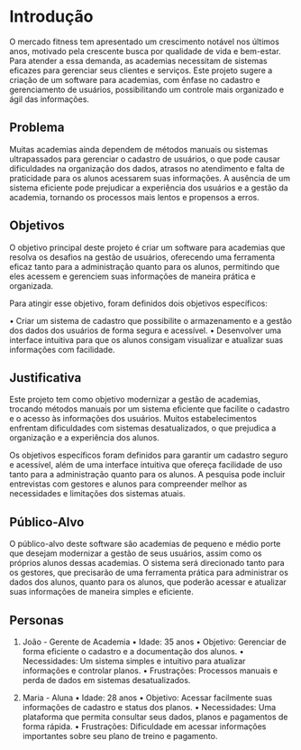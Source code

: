 # Introdução

O mercado fitness tem apresentado um crescimento notável nos últimos anos, motivado pela crescente busca por qualidade de vida e bem-estar. Para atender a essa demanda, as academias necessitam de sistemas eficazes para gerenciar seus clientes e serviços. Este projeto sugere a criação de um software para academias, com ênfase no cadastro e gerenciamento de usuários, possibilitando um controle mais organizado e ágil das informações.

## Problema

Muitas academias ainda dependem de métodos manuais ou sistemas ultrapassados para gerenciar o cadastro de usuários, o que pode causar dificuldades na organização dos dados, atrasos no atendimento e falta de praticidade para os alunos acessarem suas informações. A ausência de um sistema eficiente pode prejudicar a experiência dos usuários e a gestão da academia, tornando os processos mais lentos e propensos a erros.

## Objetivos

O objetivo principal deste projeto é criar um software para academias que resolva os desafios na gestão de usuários, oferecendo uma ferramenta eficaz tanto para a administração quanto para os alunos, permitindo que eles acessem e gerenciem suas informações de maneira prática e organizada.

Para atingir esse objetivo, foram definidos dois objetivos específicos:

• Criar um sistema de cadastro que possibilite o armazenamento e a gestão dos dados dos usuários de forma segura e acessível.
• Desenvolver uma interface intuitiva para que os alunos consigam visualizar e atualizar suas informações com facilidade.

## Justificativa

Este projeto tem como objetivo modernizar a gestão de academias, trocando métodos manuais por um sistema eficiente que facilite o cadastro e o acesso às informações dos usuários. Muitos estabelecimentos enfrentam dificuldades com sistemas desatualizados, o que prejudica a organização e a experiência dos alunos.

Os objetivos específicos foram definidos para garantir um cadastro seguro e acessível, além de uma interface intuitiva que ofereça facilidade de uso tanto para a administração quanto para os alunos. A pesquisa pode incluir entrevistas com gestores e alunos para compreender melhor as necessidades e limitações dos sistemas atuais.

## Público-Alvo

O público-alvo deste software são academias de pequeno e médio porte que desejam modernizar a gestão de seus usuários, assim como os próprios alunos dessas academias. O sistema será direcionado tanto para os gestores, que precisarão de uma ferramenta prática para administrar os dados dos alunos, quanto para os alunos, que poderão acessar e atualizar suas informações de maneira simples e eficiente.

## Personas

1. João - Gerente de Academia
• Idade: 35 anos
• Objetivo: Gerenciar de forma eficiente o cadastro e a documentação dos alunos.
• Necessidades: Um sistema simples e intuitivo para atualizar informações e controlar planos.
• Frustrações: Processos manuais e perda de dados em sistemas desatualizados.

2. Maria - Aluna
• Idade: 28 anos
• Objetivo: Acessar facilmente suas informações de cadastro e status dos planos.
• Necessidades: Uma plataforma que permita consultar seus dados, planos e pagamentos de forma rápida.
• Frustrações: Dificuldade em acessar informações importantes sobre seu plano de treino e pagamento.
